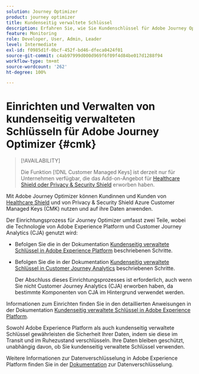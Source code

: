 ```yaml
---
solution: Journey Optimizer
product: journey optimizer
title: Kundenseitig verwaltete Schlüssel
description: Erfahren Sie, wie Sie Kundenschlüssel für Adobe Journey Optimizer einrichten und verwalten.
feature: Monitoring
role: Developer, User, Admin, Leader
level: Intermediate
exl-id: f0985d1f-0bcf-452f-bd46-dfeca0424f01
source-git-commit: c4ab97999d000d969f6f09f4d84be017d1288f94
workflow-type: tm+mt
source-wordcount: '262'
ht-degree: 100%

---
```


# Einrichten und Verwalten von kundenseitig verwalteten Schlüsseln für Adobe Journey Optimizer {#cmk}

>[!AVAILABILITY]
>
>Die Funktion [!DNL Customer Managed Keys] ist derzeit nur für Unternehmen verfügbar, die das Add-on-Angebot für [Healthcare Shield oder Privacy &amp; Security Shield](https://experienceleague.adobe.com/docs/events/customer-data-management-voices-recordings/governance/healthcare-shield.html?lang=de) erworben haben.

Mit Adobe Journey Optimizer können Kundinnen und Kunden von [Healthcare Shield](https://www.adobe.com/trust/compliance/hipaa-ready.html) und von Privacy &amp; Security Shield Azure Customer Managed Keys (CMK) nutzen und auf ihre Daten anwenden.

Der Einrichtungsprozess für Journey Optimizer umfasst zwei Teile, wobei die Technologie von Adobe Experience Platform und Customer Journey Analytics (CJA) genutzt wird:

* Befolgen Sie die in der Dokumentation [Kundenseitig verwaltete Schlüssel in Adobe Experience Platform](https://experienceleague.adobe.com/docs/experience-platform/landing/governance-privacy-security/customer-managed-keys.html?lang=de) beschriebenen Schritte.

* Befolgen Sie die in der Dokumentation [Kundenseitig verwaltete Schlüssel in Customer Journey Analytics](https://experienceleague.adobe.com/docs/analytics-platform/using/cja-privacy/cmk.html?lang=de) beschriebenen Schritte.

  Der Abschluss dieses Einrichtungsprozesses ist erforderlich, auch wenn Sie nicht Customer Journey Analytics (CJA) erworben haben, da bestimmte Komponenten von CJA im Hintergrund verwendet werden.

Informationen zum Einrichten finden Sie in den detaillierten Anweisungen in der Dokumentation [Kundenseitig verwaltete Schlüssel in Adobe Experience Platform](https://experienceleague.adobe.com/docs/experience-platform/landing/governance-privacy-security/encryption.html?lang=de).

Sowohl Adobe Experience Platform als auch kundenseitig verwaltete Schlüssel gewährleisten die Sicherheit Ihrer Daten, indem sie diese im Transit und im Ruhezustand verschlüsseln. Ihre Daten bleiben geschützt, unabhängig davon, ob Sie kundenseitig verwaltete Schlüssel verwenden.

Weitere Informationen zur Datenverschlüsselung in Adobe Experience Platform finden Sie in der [Dokumentation](https://experienceleague.adobe.com/docs/experience-platform/landing/governance-privacy-security/encryption.html?lang=de) zur Datenverschlüsselung.
